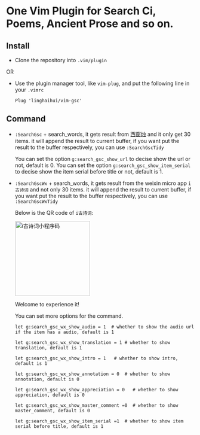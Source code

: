 # One Vim Plugin for Search Ci, Poems, Ancient Prose and so on.

## Install

*   Clone the repository into `.vim/plugin`

OR

*   Use the plugin manager tool, like `vim-plug`, and put the following line in your `.vimrc`

    ```
    Plug 'linghaihui/vim-gsc'
    ```

## Command

*   `:SearchGsc` + search_words, it gets result from [西窗烛](http://lib.xcz.im) and it only get 30 items. it will append the result to current buffer, if you want put the result to the buffer respectively, you can use `:SearchGscTidy`

    You can set the option `g:search_gsc_show_url` to decise show the url or not, default is 0.
    You can set the option `g:search_gsc_show_item_serial` to decise show the item serial before title or not, default is 1.

*   `:SearchGscWx` + search_words, it gets result from the weixin micro app `i古诗词` and not only 30 items. it will append the result to current buffer, if you want put the result to the buffer respectively, you can use `:SearchGscWxTidy`

    Below is the QR code of `i古诗词`:

    <img alt="i古诗词小程序码" src="https://i.loli.net/2018/11/11/5be80d00518d4.jpg" width="200">

    Welcome to experience it!

    You can set more options for the command.

    ```
    let g:search_gsc_wx_show_audio = 1  # whether to show the audio url if the item has a audio, default is 1 

    let g:search_gsc_wx_show_translation = 1 # whether to show translation, default is 1

    let g:search_gsc_wx_show_intro = 1   # whether to show intro, default is 1

    let g:search_gsc_wx_show_annotation = 0  # whether to show annotation, default is 0

    let g:search_gsc_wx_show_appreciation = 0   # whether to show appreciation, default is 0

    let g:search_gsc_wx_show_master_comment =0  # whether to show master_comment, default is 0

    let g:search_gsc_wx_show_item_serial =1  # whether to show item serial before title, default is 1

    ```
